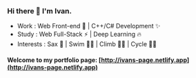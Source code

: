 ### Hi there 👋 I'm Ivan.
- Work : Web Front-end 🌈 | C++/C# Development ✨
- Study : Web Full-Stack ⚡ | Deep Learning 🔥
- Interests : Sax 🎷 | Swim 🏊‍♂️ | Climb 🧗‍♂️ | Cycle 🚴‍♂️
#### Welcome to my portfolio page: [http://ivans-page.netlify.app](http://ivans-page.netlify.app)

<!--
**IvanZyf666/IvanZyf666** is a ✨ _special_ ✨ repository because its `README.md` (this file) appears on your GitHub profile.

Here are some ideas to get you started:

- 🔭 I’m currently working on ...
- 🌱 I’m currently learning ...
- 👯 I’m looking to collaborate on ...
- 🤔 I’m looking for help with ...
- 💬 Ask me about ...
- 📫 How to reach me: ...
- 😄 Pronouns: ...
- ⚡ Fun fact: ...
-->
